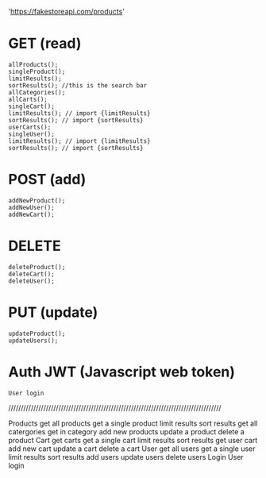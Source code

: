 'https://fakestoreapi.com/products'

# GET (read)
    allProducts();
    singleProduct();
    limitResults();
    sortResults(); //this is the search bar
    allCategories();
    allCarts();
    singleCart();
    limitResults(); // import {limitResults}
    sortResults(); // import {sortResults}
    userCarts();
    singleUser();
    limitResults(); // import {limitResults}
    sortResults(); // import {sortResults}

# POST (add)
    addNewProduct();
    addNewUser();
    addNewCart();
    
# DELETE
    deleteProduct();
    deleteCart();
    deleteUser();

# PUT (update)
    updateProduct();
    updateUsers();

# Auth JWT (Javascript web token)
    User login

/////////////////////////////////////////////////////////////////////////////////////

Products
    get all products
    get a single product
    limit results
    sort results
    get all catergories
    get in category
    add new products
    update a product
    delete a product
Cart
    get carts
    get a single cart
    limit results
    sort results
    get user cart
    add new cart
    update a cart
    delete a cart
User 
    get all users
    get a single user
    limit results
    sort results
    add users
    update users
    delete users
Login
    User login